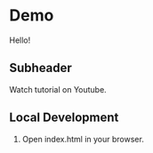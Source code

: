 # Demo
Hello!

## Subheader
Watch tutorial on Youtube.

## Local Development

1. Open index.html in your browser.
